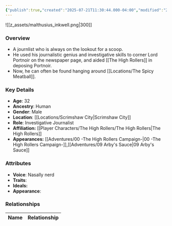 ```yaml
---
{"publish":true,"created":"2025-07-21T11:30:44.000-04:00","modified":"2025-08-14T15:47:06.113-04:00","published":"2025-08-14T15:47:06.113-04:00","cssclasses":"","Age":"32","Ancestry":["Human"],"Gender":"Male","Location":["[[Scrimshaw City]]"],"Role":["Investigative Journalist"],"Affiliation":["[[Player Characters/The High Rollers/The High Rollers]]"],"Appearances":["[[00 -The High Rollers Campaign-]]","[[09 Arby's Sauce|09 Arby's Sauce]]"]}
---
```



![[z_assets/malthusius_inkwell.png|300]]

### Overview
- A journlist who is always on the lookout for a scoop.
- He used his journalistic genius and investigative skills to corner Lord Portnoir on the newspaper page, and aided [[The High Rollers]] in deposing Portnoir.
- Now, he can often be found hanging around [[Locations/The Spicy Meatball]].

### Key Details
- **Age**: 32
- **Ancestry**: Human
- **Gender**: Male
- **Location**: [[Locations/Scrimshaw City\|Scrimshaw City]]
- **Role**: Investigative Journalist
- **Affiliation:** [[Player Characters/The High Rollers/The High Rollers\|The High Rollers]]
- **Appearances:** [[Adventures/00 -The High Rollers Campaign-\|00 -The High Rollers Campaign-]],[[Adventures/09 Arby's Sauce\|09 Arby's Sauce]]

### Attributes
- **Voice**: Nasally nerd
- **Traits**: 
- **Ideals:** 
- **Appearance**:

### Relationships

| Name  | Relationship |
| ----- | ------------ |
